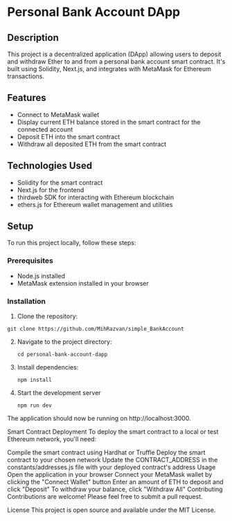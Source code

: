 # Personal Bank Account DApp

## Description

This project is a decentralized application (DApp) allowing users to deposit and withdraw Ether to and from a personal bank account smart contract. It's built using Solidity, Next.js, and integrates with MetaMask for Ethereum transactions.

## Features

- Connect to MetaMask wallet
- Display current ETH balance stored in the smart contract for the connected account
- Deposit ETH into the smart contract
- Withdraw all deposited ETH from the smart contract

## Technologies Used

- Solidity for the smart contract
- Next.js for the frontend
- thirdweb SDK for interacting with Ethereum blockchain
- ethers.js for Ethereum wallet management and utilities

## Setup

To run this project locally, follow these steps:

### Prerequisites

- Node.js installed
- MetaMask extension installed in your browser

### Installation

1. Clone the repository:
  ```
  git clone https://github.com/MihRazvan/simple_BankAccount
  ```
2. Navigate to the project directory:
   ```
   cd personal-bank-account-dapp
   ```
3. Install dependencies:
   ```
   npm install
   ```
4. Start the development server
   ```
   npm run dev
   ```
The application should now be running on http://localhost:3000.

Smart Contract Deployment
To deploy the smart contract to a local or test Ethereum network, you'll need:

Compile the smart contract using Hardhat or Truffle
Deploy the smart contract to your chosen network
Update the CONTRACT_ADDRESS in the constants/addresses.js file with your deployed contract's address
Usage
Open the application in your browser
Connect your MetaMask wallet by clicking the "Connect Wallet" button
Enter an amount of ETH to deposit and click "Deposit"
To withdraw your balance, click "Withdraw All"
Contributing
Contributions are welcome! Please feel free to submit a pull request.

License
This project is open source and available under the MIT License.
   
